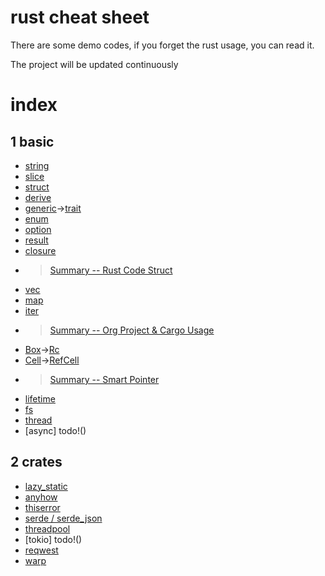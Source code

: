 # rust cheat sheet
There are some demo codes, if you forget the rust usage, you can read it.

The project will be updated continuously
# index
## 1 basic
- [string](string/src/main.rs)
- [slice](slice/src/main.rs)
- [struct](_struct/src/main.rs)
- [derive](derive/src/main.rs)
- [generic](generic/src/main.rs)->[trait](trait/src/main.rs)
- [enum](_enum/src/main.rs)
- [option](option/src/main.rs)
- [result](result/src/main.rs)
- [closure](closure/src/main.rs)
- > [Summary -- Rust Code Struct](summary/CodeStruct.md)
- [vec](vec/src/main.rs)
- [map](map/src/main.rs)
- [iter](iter/src/main.rs)
- > [Summary -- Org Project & Cargo Usage](summary/Cargo.md)
- [Box](Box/src/main.rs)->[Rc](Rc/src/main.rs)
- [Cell](Cell/src/main.rs)->[RefCell](RefCell/src/main.rs)
- > [Summary -- Smart Pointer](summary/SmartPointer.md)
- [lifetime](lifetime/src/main.rs)
- [fs](fs/src/main.rs)
- [thread](thread/src/main.rs)
- [async] todo!()
## 2 crates
- [lazy_static](_creates/src/val.rs)
- [anyhow](_crates/src/ah.rs)
- [thiserror](_crates/src/te.rs)
- [serde / serde_json](https://github.com/sunwu51/notebook/blob/master/22.10/rust_%E7%BB%84%E7%BB%87%E9%A1%B9%E7%9B%AE%E4%B8%8E%E5%B8%B8%E7%94%A8%E5%BA%93%E7%9A%84%E4%BB%8B%E7%BB%8D.md#1-serde%E4%B8%8Eserde_json)
- [threadpool](thread/src/main.rs)
- [tokio] todo!()
- [reqwest](https://github.com/sunwu51/notebook/blob/master/22.10/rust_%E7%BB%84%E7%BB%87%E9%A1%B9%E7%9B%AE%E4%B8%8E%E5%B8%B8%E7%94%A8%E5%BA%93%E7%9A%84%E4%BB%8B%E7%BB%8D.md#3-reqwest)
- [warp](https://github.com/sunwu51/notebook/blob/master/22.10/rust_%E7%BB%84%E7%BB%87%E9%A1%B9%E7%9B%AE%E4%B8%8E%E5%B8%B8%E7%94%A8%E5%BA%93%E7%9A%84%E4%BB%8B%E7%BB%8D.md#4-warp)

